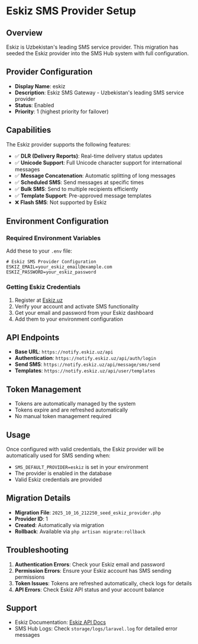 # Eskiz SMS Provider Setup

## Overview
Eskiz is Uzbekistan's leading SMS service provider. This migration has seeded the Eskiz provider into the SMS Hub system with full configuration.

## Provider Configuration
- **Display Name**: eskiz
- **Description**: Eskiz SMS Gateway - Uzbekistan's leading SMS service provider
- **Status**: Enabled
- **Priority**: 1 (highest priority for failover)

## Capabilities
The Eskiz provider supports the following features:
- ✅ **DLR (Delivery Reports)**: Real-time delivery status updates
- ✅ **Unicode Support**: Full Unicode character support for international messages
- ✅ **Message Concatenation**: Automatic splitting of long messages
- ✅ **Scheduled SMS**: Send messages at specific times
- ✅ **Bulk SMS**: Send to multiple recipients efficiently
- ✅ **Template Support**: Pre-approved message templates
- ❌ **Flash SMS**: Not supported by Eskiz

## Environment Configuration

### Required Environment Variables
Add these to your `.env` file:

```env
# Eskiz SMS Provider Configuration
ESKIZ_EMAIL=your_eskiz_email@example.com
ESKIZ_PASSWORD=your_eskiz_password
```

### Getting Eskiz Credentials
1. Register at [Eskiz.uz](https://eskiz.uz)
2. Verify your account and activate SMS functionality
3. Get your email and password from your Eskiz dashboard
4. Add them to your environment configuration

## API Endpoints
- **Base URL**: `https://notify.eskiz.uz/api`
- **Authentication**: `https://notify.eskiz.uz/api/auth/login`
- **Send SMS**: `https://notify.eskiz.uz/api/message/sms/send`
- **Templates**: `https://notify.eskiz.uz/api/user/templates`

## Token Management
- Tokens are automatically managed by the system
- Tokens expire and are refreshed automatically
- No manual token management required

## Usage
Once configured with valid credentials, the Eskiz provider will be automatically used for SMS sending when:
- `SMS_DEFAULT_PROVIDER=eskiz` is set in your environment
- The provider is enabled in the database
- Valid Eskiz credentials are provided

## Migration Details
- **Migration File**: `2025_10_16_212250_seed_eskiz_provider.php`
- **Provider ID**: 1
- **Created**: Automatically via migration
- **Rollback**: Available via `php artisan migrate:rollback`

## Troubleshooting
1. **Authentication Errors**: Check your Eskiz email and password
2. **Permission Errors**: Ensure your Eskiz account has SMS sending permissions
3. **Token Issues**: Tokens are refreshed automatically, check logs for details
4. **API Errors**: Check Eskiz API status and your account balance

## Support
- Eskiz Documentation: [Eskiz API Docs](https://eskiz.uz/api)
- SMS Hub Logs: Check `storage/logs/laravel.log` for detailed error messages

